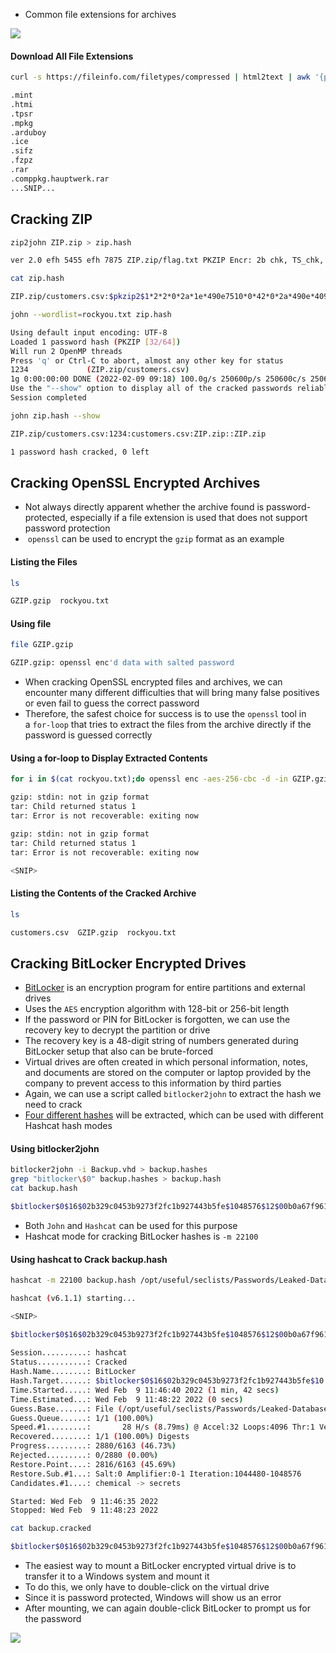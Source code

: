 * Common file extensions for archives

![](Screenshot_2022-11-18_014520.png)

#### Download All File Extensions

```sh
curl -s https://fileinfo.com/filetypes/compressed | html2text | awk '{print tolower($1)}' | grep "\." | tee -a compressed_ext.txt

.mint
.htmi 
.tpsr
.mpkg  
.arduboy
.ice
.sifz 
.fzpz 
.rar     
.comppkg.hauptwerk.rar
...SNIP...
```

## Cracking ZIP

```sh
zip2john ZIP.zip > zip.hash

ver 2.0 efh 5455 efh 7875 ZIP.zip/flag.txt PKZIP Encr: 2b chk, TS_chk, cmplen=42, decmplen=30, crc=490E7510
```

```sh
cat zip.hash 

ZIP.zip/customers.csv:$pkzip2$1*2*2*0*2a*1e*490e7510*0*42*0*2a*490e*409b*ef1e7feb7c1cf701a6ada7132e6a5c6c84c032401536faf7493df0294b0d5afc3464f14ec081cc0e18cb*$/pkzip2$:customers.csv:ZIP.zip::ZIP.zip
```

```sh
john --wordlist=rockyou.txt zip.hash

Using default input encoding: UTF-8
Loaded 1 password hash (PKZIP [32/64])
Will run 2 OpenMP threads
Press 'q' or Ctrl-C to abort, almost any other key for status
1234             (ZIP.zip/customers.csv)
1g 0:00:00:00 DONE (2022-02-09 09:18) 100.0g/s 250600p/s 250600c/s 250600C/s 123456..1478963
Use the "--show" option to display all of the cracked passwords reliably
Session completed
```

```sh
john zip.hash --show

ZIP.zip/customers.csv:1234:customers.csv:ZIP.zip::ZIP.zip

1 password hash cracked, 0 left
```

## Cracking OpenSSL Encrypted Archives
* Not always directly apparent whether the archive found is password-protected, especially if a file extension is used that does not support password protection
*  `openssl` can be used to encrypt the `gzip` format as an example

#### Listing the Files

```sh
ls

GZIP.gzip  rockyou.txt
```

#### Using file

```sh
file GZIP.gzip 

GZIP.gzip: openssl enc'd data with salted password
```

* When cracking OpenSSL encrypted files and archives, we can encounter many different difficulties that will bring many false positives or even fail to guess the correct password
* Therefore, the safest choice for success is to use the `openssl` tool in a `for-loop` that tries to extract the files from the archive directly if the password is guessed correctly

#### Using a for-loop to Display Extracted Contents

```sh
for i in $(cat rockyou.txt);do openssl enc -aes-256-cbc -d -in GZIP.gzip -k $i 2>/dev/null| tar xz;done

gzip: stdin: not in gzip format
tar: Child returned status 1
tar: Error is not recoverable: exiting now

gzip: stdin: not in gzip format
tar: Child returned status 1
tar: Error is not recoverable: exiting now

<SNIP>
```

#### Listing the Contents of the Cracked Archive

```sh
ls

customers.csv  GZIP.gzip  rockyou.txt
```

## Cracking BitLocker Encrypted Drives
* [BitLocker](https://docs.microsoft.com/en-us/windows/security/information-protection/bitlocker/bitlocker-device-encryption-overview-windows-10) is an encryption program for entire partitions and external drives
* Uses the `AES` encryption algorithm with 128-bit or 256-bit length
* If the password or PIN for BitLocker is forgotten, we can use the recovery key to decrypt the partition or drive
* The recovery key is a 48-digit string of numbers generated during BitLocker setup that also can be brute-forced
* Virtual drives are often created in which personal information, notes, and documents are stored on the computer or laptop provided by the company to prevent access to this information by third parties
* Again, we can use a script called `bitlocker2john` to extract the hash we need to crack
* [Four different hashes](https://openwall.info/wiki/john/OpenCL-BitLocker) will be extracted, which can be used with different Hashcat hash modes

#### Using bitlocker2john

```sh
bitlocker2john -i Backup.vhd > backup.hashes
grep "bitlocker\$0" backup.hashes > backup.hash
cat backup.hash

$bitlocker$0$16$02b329c0453b9273f2fc1b927443b5fe$1048576$12$00b0a67f961dd80103000000$60$d59f37e...SNIP...70696f7eab6b
```

* Both `John` and `Hashcat` can be used for this purpose
* Hashcat mode for cracking BitLocker hashes is `-m 22100`

#### Using hashcat to Crack backup.hash

```sh
hashcat -m 22100 backup.hash /opt/useful/seclists/Passwords/Leaked-Databases/rockyou.txt -o backup.cracked

hashcat (v6.1.1) starting...

<SNIP>

$bitlocker$0$16$02b329c0453b9273f2fc1b927443b5fe$1048576$12$00b0a67f961dd80103000000$60$d59f37e70696f7eab6b8f95ae93bd53f3f7067d5e33c0394b3d8e2d1fdb885cb86c1b978f6cc12ed26de0889cd2196b0510bbcd2a8c89187ba8ec54f:1234qwer
                                                 
Session..........: hashcat
Status...........: Cracked
Hash.Name........: BitLocker
Hash.Target......: $bitlocker$0$16$02b329c0453b9273f2fc1b927443b5fe$10...8ec54f
Time.Started.....: Wed Feb  9 11:46:40 2022 (1 min, 42 secs)
Time.Estimated...: Wed Feb  9 11:48:22 2022 (0 secs)
Guess.Base.......: File (/opt/useful/seclists/Passwords/Leaked-Databases/rockyou.txt)
Guess.Queue......: 1/1 (100.00%)
Speed.#1.........:       28 H/s (8.79ms) @ Accel:32 Loops:4096 Thr:1 Vec:8
Recovered........: 1/1 (100.00%) Digests
Progress.........: 2880/6163 (46.73%)
Rejected.........: 0/2880 (0.00%)
Restore.Point....: 2816/6163 (45.69%)
Restore.Sub.#1...: Salt:0 Amplifier:0-1 Iteration:1044480-1048576
Candidates.#1....: chemical -> secrets

Started: Wed Feb  9 11:46:35 2022
Stopped: Wed Feb  9 11:48:23 2022
```

```sh
cat backup.cracked 

$bitlocker$0$16$02b329c0453b9273f2fc1b927443b5fe$1048576$12$00b0a67f961dd80103000000$60$d59f37e70696f7eab6b8f95ae93bd53f3f7067d5e33c0394b3d8e2d1fdb885cb86c1b978f6cc12ed26de0889cd2196b0510bbcd2a8c89187ba8ec54f:1234qwer
```

* The easiest way to mount a BitLocker encrypted virtual drive is to transfer it to a Windows system and mount it
* To do this, we only have to double-click on the virtual drive
* Since it is password protected, Windows will show us an error
* After mounting, we can again double-click BitLocker to prompt us for the password

![](bitlocker.png)

